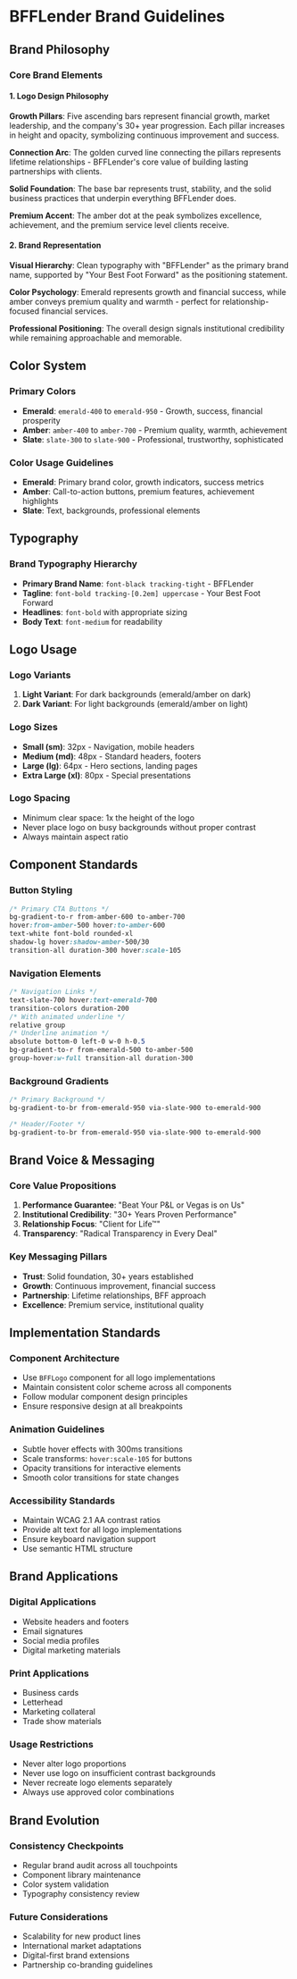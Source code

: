 # BFFLender Brand Guidelines

## Brand Philosophy

### Core Brand Elements

#### 1. Logo Design Philosophy
**Growth Pillars**: Five ascending bars represent financial growth, market leadership, and the company's 30+ year progression. Each pillar increases in height and opacity, symbolizing continuous improvement and success.

**Connection Arc**: The golden curved line connecting the pillars represents lifetime relationships - BFFLender's core value of building lasting partnerships with clients.

**Solid Foundation**: The base bar represents trust, stability, and the solid business practices that underpin everything BFFLender does.

**Premium Accent**: The amber dot at the peak symbolizes excellence, achievement, and the premium service level clients receive.

#### 2. Brand Representation
**Visual Hierarchy**: Clean typography with "BFFLender" as the primary brand name, supported by "Your Best Foot Forward" as the positioning statement.

**Color Psychology**: Emerald represents growth and financial success, while amber conveys premium quality and warmth - perfect for relationship-focused financial services.

**Professional Positioning**: The overall design signals institutional credibility while remaining approachable and memorable.

## Color System

### Primary Colors
- **Emerald**: `emerald-400` to `emerald-950` - Growth, success, financial prosperity
- **Amber**: `amber-400` to `amber-700` - Premium quality, warmth, achievement
- **Slate**: `slate-300` to `slate-900` - Professional, trustworthy, sophisticated

### Color Usage Guidelines
- **Emerald**: Primary brand color, growth indicators, success metrics
- **Amber**: Call-to-action buttons, premium features, achievement highlights
- **Slate**: Text, backgrounds, professional elements

## Typography

### Brand Typography Hierarchy
- **Primary Brand Name**: `font-black tracking-tight` - BFFLender
- **Tagline**: `font-bold tracking-[0.2em] uppercase` - Your Best Foot Forward
- **Headlines**: `font-bold` with appropriate sizing
- **Body Text**: `font-medium` for readability

## Logo Usage

### Logo Variants
1. **Light Variant**: For dark backgrounds (emerald/amber on dark)
2. **Dark Variant**: For light backgrounds (emerald/amber on light)

### Logo Sizes
- **Small (sm)**: 32px - Navigation, mobile headers
- **Medium (md)**: 48px - Standard headers, footers
- **Large (lg)**: 64px - Hero sections, landing pages
- **Extra Large (xl)**: 80px - Special presentations

### Logo Spacing
- Minimum clear space: 1x the height of the logo
- Never place logo on busy backgrounds without proper contrast
- Always maintain aspect ratio

## Component Standards

### Button Styling
```css
/* Primary CTA Buttons */
bg-gradient-to-r from-amber-600 to-amber-700 
hover:from-amber-500 hover:to-amber-600 
text-white font-bold rounded-xl 
shadow-lg hover:shadow-amber-500/30 
transition-all duration-300 hover:scale-105
```

### Navigation Elements
```css
/* Navigation Links */
text-slate-700 hover:text-emerald-700 
transition-colors duration-200
/* With animated underline */
relative group
/* Underline animation */
absolute bottom-0 left-0 w-0 h-0.5 
bg-gradient-to-r from-emerald-500 to-amber-500 
group-hover:w-full transition-all duration-300
```

### Background Gradients
```css
/* Primary Background */
bg-gradient-to-br from-emerald-950 via-slate-900 to-emerald-900

/* Header/Footer */
bg-gradient-to-br from-emerald-950 via-slate-900 to-emerald-900
```

## Brand Voice & Messaging

### Core Value Propositions
1. **Performance Guarantee**: "Beat Your P&L or Vegas is on Us"
2. **Institutional Credibility**: "30+ Years Proven Performance"
3. **Relationship Focus**: "Client for Life™"
4. **Transparency**: "Radical Transparency in Every Deal"

### Key Messaging Pillars
- **Trust**: Solid foundation, 30+ years established
- **Growth**: Continuous improvement, financial success
- **Partnership**: Lifetime relationships, BFF approach
- **Excellence**: Premium service, institutional quality

## Implementation Standards

### Component Architecture
- Use `BFFLogo` component for all logo implementations
- Maintain consistent color scheme across all components
- Follow modular component design principles
- Ensure responsive design at all breakpoints

### Animation Guidelines
- Subtle hover effects with 300ms transitions
- Scale transforms: `hover:scale-105` for buttons
- Opacity transitions for interactive elements
- Smooth color transitions for state changes

### Accessibility Standards
- Maintain WCAG 2.1 AA contrast ratios
- Provide alt text for all logo implementations
- Ensure keyboard navigation support
- Use semantic HTML structure

## Brand Applications

### Digital Applications
- Website headers and footers
- Email signatures
- Social media profiles
- Digital marketing materials

### Print Applications
- Business cards
- Letterhead
- Marketing collateral
- Trade show materials

### Usage Restrictions
- Never alter logo proportions
- Never use logo on insufficient contrast backgrounds
- Never recreate logo elements separately
- Always use approved color combinations

## Brand Evolution

### Consistency Checkpoints
- Regular brand audit across all touchpoints
- Component library maintenance
- Color system validation
- Typography consistency review

### Future Considerations
- Scalability for new product lines
- International market adaptations
- Digital-first brand extensions
- Partnership co-branding guidelines 